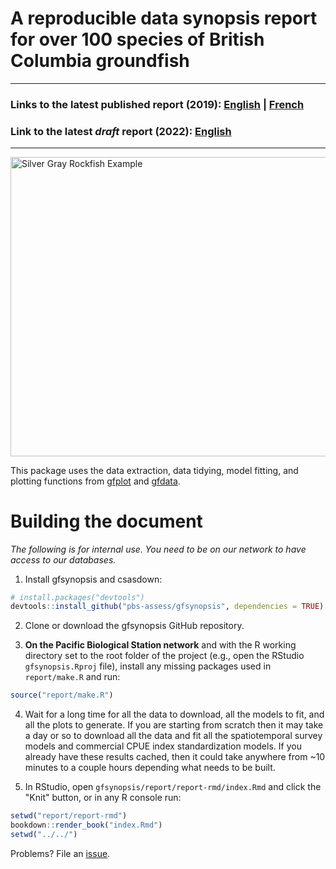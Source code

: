 # A reproducible data synopsis report for over 100 species of British Columbia groundfish

-----------------

### Links to the latest published report (2019): **[English](http://www.dfo-mpo.gc.ca/csas-sccs/Publications/ResDocs-DocRech/2019/2019_041-eng.html)** | **[French](http://www.dfo-mpo.gc.ca/csas-sccs/Publications/ResDocs-DocRech/2019/2019_041-fra.html)**

### Link to the latest *draft* report (2022): **[English](https://www.dropbox.com/s/k2zopgocumh6yy4/gf-pbs-synopsis-2021-april-19-2022.pdf?dl=1)**

-----------------

<img src="report/silvergray.jpg" alt="Silver Gray Rockfish Example" width="750" height="478.5">

This package uses the data extraction, data tidying, model fitting, and plotting functions from [gfplot](https://github.com/pbs-assess/gfplot) and [gfdata](https://github.com/pbs-assess/gfdata).

# Building the document

*The following is for internal use. You need to be on our network to have access to our databases.*

1. Install gfsynopsis and csasdown:

```r
# install.packages("devtools")
devtools::install_github("pbs-assess/gfsynopsis", dependencies = TRUE)
```

2. Clone or download the gfsynopsis GitHub repository.

3. **On the Pacific Biological Station network** and with the R working directory set to the root folder of the project (e.g., open the RStudio `gfsynopsis.Rproj` file), install any missing packages used in `report/make.R` and run:

```r
source("report/make.R")
```

4. Wait for a long time for all the data to download, all the models to fit, and all the plots to generate. If you are starting from scratch then it may take a day or so to download all the data and fit all the spatiotemporal survey models and commercial CPUE index standardization models. If you already have these results cached, then it could take anywhere from ~10 minutes to a couple hours depending what needs to be built.

5. In RStudio, open `gfsynopsis/report/report-rmd/index.Rmd` and click the "Knit" button, or in any R console run:

```r
setwd("report/report-rmd")
bookdown::render_book("index.Rmd")
setwd("../../")
```

Problems? File an [issue](https://github.com/pbs-assess/gfsynopsis/issues).
